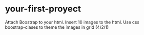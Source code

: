 # your-first-proyect
Attach Boostrap to your html.
Insert 10 images to the html.
Use css boostrap-clases to theme the images in grid (4/2/1)
